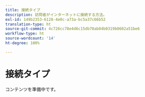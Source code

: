 ```yaml
---
title: 接続タイプ
description: 訪問者がインターネットに接続する方法。
exl-id: 149b2353-6128-4e0c-a73a-bc5a37c66b52
translation-type: ht
source-git-commit: 4c726cc78e4d6c15db70ab04b0319b0602a51be6
workflow-type: ht
source-wordcount: '14'
ht-degree: 100%

---
```


# 接続タイプ

コンテンツを準備中です。

<!-- Sent Justin Grover a Slack message to figure this one out, since the implementation connection type and the connection type dimension are not the same -->
